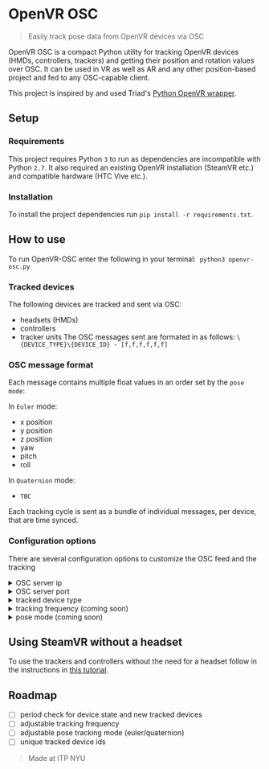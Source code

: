 # OpenVR OSC
> Easily track pose data from OpenVR devices via OSC

OpenVR OSC is a compact Python utility for tracking OpenVR devices (HMDs, controllers, trackers) and getting their position and rotation values over OSC. It can be used in VR as well as AR and any other position-based project and fed to any OSC-capable client.

This project is inspired by and used Triad's [Python OpenVR wrapper](https://github.com/TriadSemi/triad_openvr).

## Setup

### Requirements

This project requires Python `3` to run as dependencies are incompatible with Python `2.7`.
It also required an existing OpenVR installation (SteamVR etc.) and compatible hardware (HTC Vive etc.).

### Installation

To install the project dependencies run `pip install -r requirements.txt`.

## How to use

To run OpenVR-OSC enter the following in your terminal:
  `python3 openvr-osc.py`

### Tracked devices

The following devices are tracked and sent via OSC:
- headsets (HMDs)
- controllers
- tracker units
The OSC messages sent are formated in as follows:
`\{DEVICE_TYPE}\{DEVICE_ID} - [f,f,f,f,f,f]`

### OSC message format

Each message contains multiple float values in an order set by the `pose mode`:

In `Euler` mode:
- x position
- y position
- z position
- yaw
- pitch
- roll

In `Quaternion` mode:
 - `TBC`

Each tracking cycle is sent as a bundle of individual messages, per device, that are time synced.

### Configuration options
There are several configuration options to customize the OSC feed and the tracking

<details>
  <summary>OSC server ip</summary>
  
  Set the ip of the OSC server - `--ip 169.78.65.21`
  Defaults to `127.0.0.1 (localhost)`.
</details>

<details>
  <summary>OSC server port</summary>
  
  Set the port of the OSC server - `--port 5000`
  Defaults to `7000`.
</details>

<details>
  <summary>tracked device type</summary>
 
  By default all device types are tracked but that can lead to unnecesary OSC traffic.
  If you know which device type you'd like to track (HMD, controllers, trackers), you can limit the tracking:
  
  `--track=[hmd|controller|tracker]`
</details>

<details>
  <summary>tracking frequency (coming soon)</summary>
  > coming soon
</details>

<details>
  <summary>pose mode (coming soon)</summary>
  
  > coming soon
</details>

## Using SteamVR without a headset

To use the trackers and controllers without the need for a headset follow in the instructions in [this tutorial](http://help.triadsemi.com/steamvr-tracking/steamvr-tracking-without-an-hmd).

## Roadmap

- [ ] period check for device state and new tracked devices
- [ ] adjustable tracking frequency
- [ ] adjustable pose tracking mode (euler/quaternion)
- [ ] unique tracked device ids

> Made at ITP NYU
